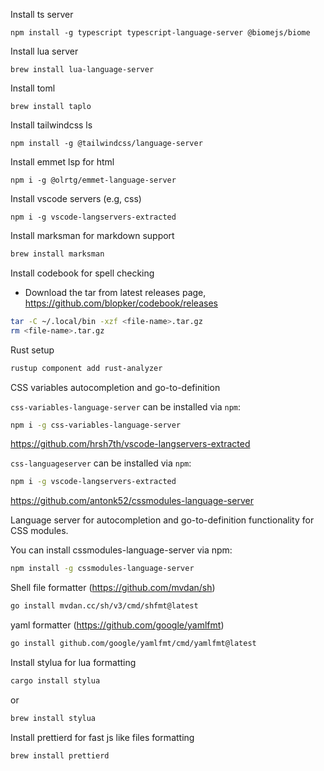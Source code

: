 Install ts server
```
npm install -g typescript typescript-language-server @biomejs/biome
```

Install lua server

```
brew install lua-language-server
```

Install toml

```
brew install taplo
```

Install tailwindcss ls
```
npm install -g @tailwindcss/language-server
```

Install emmet lsp for html
```
npm i -g @olrtg/emmet-language-server
```

Install vscode servers (e.g, css)
```
npm i -g vscode-langservers-extracted
```
Install marksman for markdown support
```sh
brew install marksman
```

Install codebook for spell checking

- Download the tar from latest releases page, https://github.com/blopker/codebook/releases
```sh
tar -C ~/.local/bin -xzf <file-name>.tar.gz
rm <file-name>.tar.gz
```

Rust setup
```sh
rustup component add rust-analyzer
```

CSS variables autocompletion and go-to-definition

`css-variables-language-server` can be installed via `npm`:

```sh
npm i -g css-variables-language-server
```
https://github.com/hrsh7th/vscode-langservers-extracted

`css-languageserver` can be installed via `npm`:

```sh
npm i -g vscode-langservers-extracted
```

https://github.com/antonk52/cssmodules-language-server

Language server for autocompletion and go-to-definition functionality for CSS modules.

You can install cssmodules-language-server via npm:
```sh
npm install -g cssmodules-language-server
```

Shell file formatter (https://github.com/mvdan/sh)

```sh
go install mvdan.cc/sh/v3/cmd/shfmt@latest
```

yaml formatter (https://github.com/google/yamlfmt)
```sh
go install github.com/google/yamlfmt/cmd/yamlfmt@latest
```

Install stylua for lua formatting
```sh
cargo install stylua
```
or 
```sh
brew install stylua
```

Install prettierd for fast js like files formatting
```sh
brew install prettierd
```
